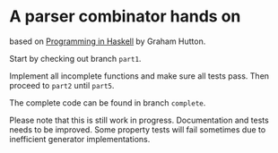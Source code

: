 # A parser combinator hands on

based on [Programming in Haskell](http://www.cs.nott.ac.uk/~pszgmh/pih.html) by Graham Hutton.

Start by checking out branch `part1`.

Implement all incomplete functions and make sure all tests pass. Then proceed to `part2` until `part5`.

The complete code can be found in branch `complete`.

Please note that this is still work in progress. Documentation and tests needs to be improved. Some property tests will fail sometimes due to inefficient generator implementations.
